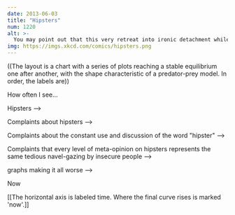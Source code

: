 ```yaml
---
date: 2013-06-03
title: "Hipsters"
num: 1220
alt: >-
  You may point out that this very retreat into ironic detachment while still clearly participating in the thing in question is the very definition of contemporary hipsterdom. But on the other hand, wait, you're in an empty room. Who are you talking to?
img: https://imgs.xkcd.com/comics/hipsters.png
---
```

((The layout is a chart with a series of plots reaching a stable equilibrium one after another, with the shape characteristic of a predator-prey model.  In order, the labels are))

How often I see...

Hipsters -->

Complaints about hipsters -->

Complaints about the constant use and discussion of the word "hipster" -->

Complaints that every level of meta-opinion on hipsters represents the same tedious navel-gazing by insecure people -->

graphs making it all worse -->

Now

[[The horizontal axis is labeled time.  Where the final curve rises is marked 'now'.]]

